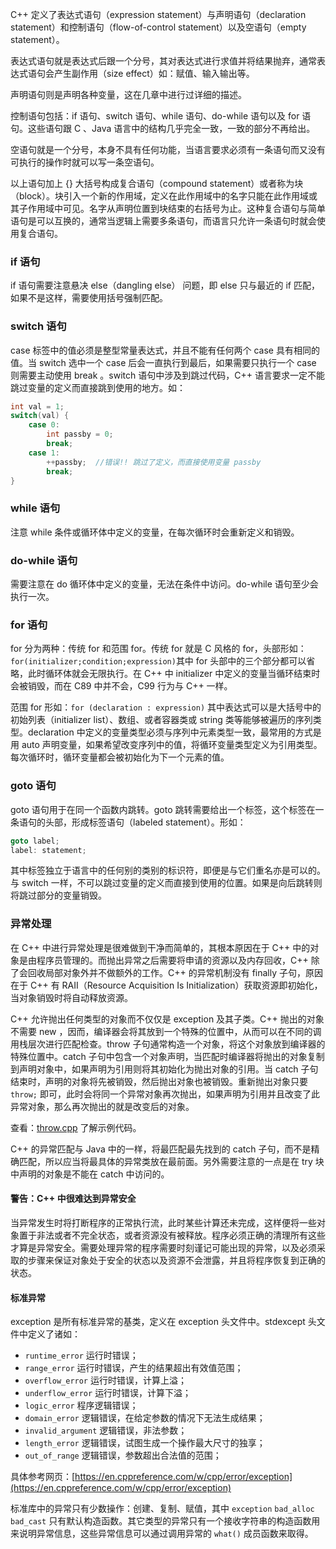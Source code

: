 C++ 定义了表达式语句（expression statement）与声明语句（declaration statement）和控制语句（flow-of-control statement）以及空语句（empty statement）。

表达式语句就是表达式后跟一个分号，其对表达式进行求值并将结果抛弃，通常表达式语句会产生副作用（size effect）如：赋值、输入输出等。

声明语句则是声明各种变量，这在几章中进行过详细的描述。

控制语句包括：if 语句、switch 语句、while 语句、do-while 语句以及 for 语句。这些语句跟 C 、Java 语言中的结构几乎完全一致，一致的部分不再给出。

空语句就是一个分号，本身不具有任何功能，当语言要求必须有一条语句而又没有可执行的操作时就可以写一条空语句。

以上语句加上 {} 大括号构成复合语句（compound statement）或者称为块（block）。块引入一个新的作用域，定义在此作用域中的名字只能在此作用域或其子作用域中可见。名字从声明位置到块结束的右括号为止。这种复合语句与简单语句是可以互换的，通常当逻辑上需要多条语句，而语言只允许一条语句时就会使用复合语句。

### if 语句

if 语句需要注意悬决 else（dangling else） 问题，即 else 只与最近的 if 匹配，如果不是这样，需要使用括号强制匹配。

### switch 语句

case 标签中的值必须是整型常量表达式，并且不能有任何两个 case 具有相同的值。当 switch 选中一个 case 后会一直执行到最后，如果需要只执行一个 case 则需要主动使用 break 。switch 语句中涉及到跳过代码，C++ 语言要求一定不能跳过变量的定义而直接跳到使用的地方。如：
````cpp
int val = 1;
switch(val) {
    case 0:
        int passby = 0;
        break;
    case 1:
        ++passby;  //错误!! 跳过了定义，而直接使用变量 passby
        break;
}
````

### while 语句

注意 while 条件或循环体中定义的变量，在每次循环时会重新定义和销毁。

### do-while 语句

需要注意在 do 循环体中定义的变量，无法在条件中访问。do-while 语句至少会执行一次。

### for 语句

for 分为两种：传统 for 和范围 for。传统 for 就是 C 风格的 for，头部形如：`for(initializer;condition;expression)`其中 for 头部中的三个部分都可以省略，此时循环体就会无限执行。在 C++ 中 initializer 中定义的变量当循环结束时会被销毁，而在 C89 中并不会，C99 行为与 C++ 一样。

范围 for 形如：`for (declaration : expression)` 其中表达式可以是大括号中的初始列表（initializer list）、数组、或者容器类或 string 类等能够被遍历的序列类型。declaration 中定义的变量类型必须与序列中元素类型一致，最常用的方式是用 auto 声明变量，如果希望改变序列中的值，将循环变量类型定义为引用类型。每次循环时，循环变量都会被初始化为下一个元素的值。

### goto 语句

goto 语句用于在同一个函数内跳转。goto 跳转需要给出一个标签，这个标签在一条语句的头部，形成标签语句（labeled statement）。形如：
````cpp
goto label;
label: statement;
````
其中标签独立于语言中的任何别的类别的标识符，即便是与它们重名亦是可以的。与 switch 一样，不可以跳过变量的定义而直接到使用的位置。如果是向后跳转则将跳过部分的变量销毁。

### 异常处理

在 C++ 中进行异常处理是很难做到干净而简单的，其根本原因在于 C++ 中的对象是由程序员管理的。而抛出异常之后需要将申请的资源以及内存回收，C++ 除了会回收局部对象外并不做额外的工作。C++ 的异常机制没有 finally 子句，原因在于 C++ 有 RAII（Resource Acquisition Is Initialization）获取资源即初始化，当对象销毁时将自动释放资源。

C++ 允许抛出任何类型的对象而不仅仅是 exception 及其子类。C++ 抛出的对象不需要 new ，因而，编译器会将其放到一个特殊的位置中，从而可以在不同的调用栈层次进行匹配检查。throw 子句通常构造一个对象，将这个对象放到编译器的特殊位置中。catch 子句中包含一个对象声明，当匹配时编译器将抛出的对象复制到声明对象中，如果声明为引用则将其初始化为抛出对象的引用。当 catch 子句结束时，声明的对象将先被销毁，然后抛出对象也被销毁。重新抛出对象只要 `throw;` 即可，此时会将同一个异常对象再次抛出，如果声明为引用并且改变了此异常对象，那么再次抛出的就是改变后的对象。

查看：[throw.cpp](https://github.com/chuenlungwang/cppprimer-note/blob/master/code/throw.cpp) 了解示例代码。

C++ 的异常匹配与 Java 中的一样，将最匹配最先找到的 catch 子句，而不是精确匹配，所以应当将最具体的异常类放在最前面。另外需要注意的一点是在 try 块中声明的对象是不能在 catch 中访问的。

#### 警告：C++ 中很难达到异常安全

当异常发生时将打断程序的正常执行流，此时某些计算还未完成，这样便将一些对象置于非法或者不完全状态，或者资源没有被释放。程序必须正确的清理所有这些才算是异常安全。需要处理异常的程序需要时刻谨记可能出现的异常，以及必须采取的步骤来保证对象处于安全的状态以及资源不会泄露，并且将程序恢复到正确的状态。

#### 标准异常

exception 是所有标准异常的基类，定义在 exception 头文件中。stdexcept 头文件中定义了诸如：

- `runtime_error` 运行时错误；
- `range_error` 运行时错误，产生的结果超出有效值范围；
- `overflow_error` 运行时错误，计算上溢；
- `underflow_error` 运行时错误，计算下溢；
- `logic_error` 程序逻辑错误；
- `domain_error` 逻辑错误，在给定参数的情况下无法生成结果；
- `invalid_argument` 逻辑错误，非法参数；
- `length_error` 逻辑错误，试图生成一个操作最大尺寸的独享；
- `out_of_range` 逻辑错误，参数超出合法值的范围；

具体参考网页：[https://en.cppreference.com/w/cpp/error/exception](https://en.cppreference.com/w/cpp/error/exception)

标准库中的异常只有少数操作：创建、复制、赋值，其中 `exception` `bad_alloc` `bad_cast` 只有默认构造函数。其它类型的异常只有一个接收字符串的构造函数用来说明异常信息，这些异常信息可以通过调用异常的 `what()` 成员函数来取得。